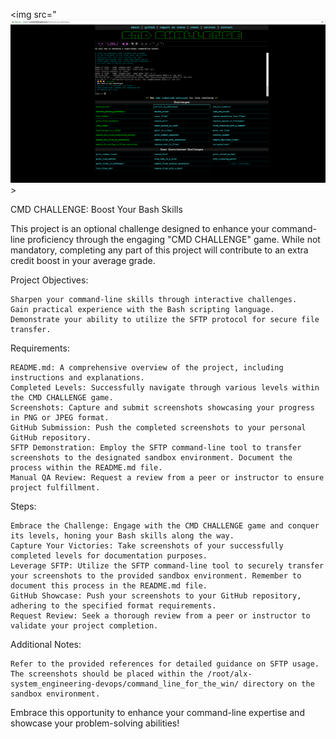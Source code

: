 <img src="![alt text](img.png)>

CMD CHALLENGE: Boost Your Bash Skills

This project is an optional challenge designed to enhance your command-line proficiency through the engaging "CMD CHALLENGE" game. While not mandatory, completing any part of this project will contribute to an extra credit boost in your average grade.

Project Objectives:

    Sharpen your command-line skills through interactive challenges.
    Gain practical experience with the Bash scripting language.
    Demonstrate your ability to utilize the SFTP protocol for secure file transfer.

Requirements:

    README.md: A comprehensive overview of the project, including instructions and explanations.
    Completed Levels: Successfully navigate through various levels within the CMD CHALLENGE game.
    Screenshots: Capture and submit screenshots showcasing your progress in PNG or JPEG format.
    GitHub Submission: Push the completed screenshots to your personal GitHub repository.
    SFTP Demonstration: Employ the SFTP command-line tool to transfer screenshots to the designated sandbox environment. Document the process within the README.md file.
    Manual QA Review: Request a review from a peer or instructor to ensure project fulfillment.

Steps:

    Embrace the Challenge: Engage with the CMD CHALLENGE game and conquer its levels, honing your Bash skills along the way.
    Capture Your Victories: Take screenshots of your successfully completed levels for documentation purposes.
    Leverage SFTP: Utilize the SFTP command-line tool to securely transfer your screenshots to the provided sandbox environment. Remember to document this process in the README.md file.
    GitHub Showcase: Push your screenshots to your GitHub repository, adhering to the specified format requirements.
    Request Review: Seek a thorough review from a peer or instructor to validate your project completion.

Additional Notes:

    Refer to the provided references for detailed guidance on SFTP usage.
    The screenshots should be placed within the /root/alx-system_engineering-devops/command_line_for_the_win/ directory on the sandbox environment.

Embrace this opportunity to enhance your command-line expertise and showcase your problem-solving abilities!